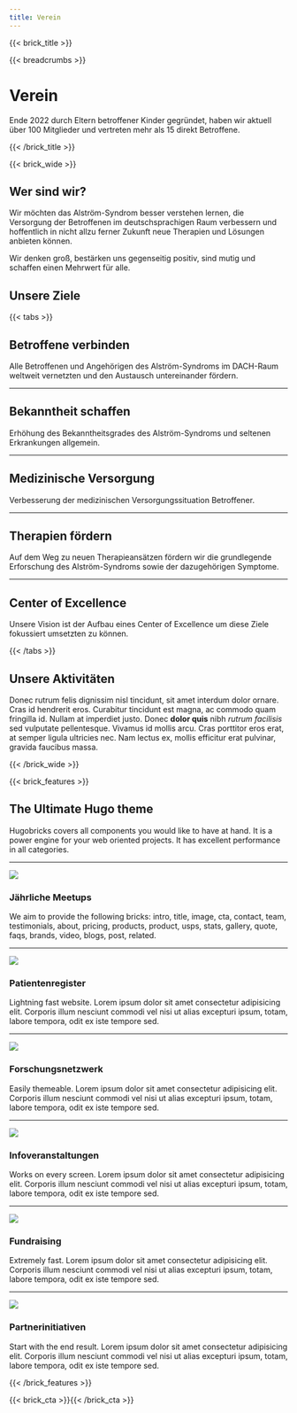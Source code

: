 ```yaml
---
title: Verein
---
```

{{< brick_title >}}

{{< breadcrumbs >}}

# Verein

Ende 2022 durch Eltern betroffener Kinder gegründet, haben wir aktuell über 100 Mitglieder und vertreten mehr als 15 direkt Betroffene.

{{< /brick_title >}}

{{< brick_wide >}}

## Wer sind wir?

Wir möchten das Alström-Syndrom besser verstehen lernen, die Versorgung der Betroffenen im deutschsprachigen Raum verbessern und hoffentlich in nicht allzu ferner Zukunft neue Therapien und Lösungen anbieten können.

Wir denken groß, bestärken uns gegenseitig positiv, sind mutig und schaffen einen Mehrwert für alle.

## Unsere Ziele

{{< tabs >}}

## Betroffene verbinden

Alle Betroffenen und Angehörigen des Alström-Syndroms im DACH-Raum weltweit vernetzten und den Austausch untereinander fördern.

---
## Bekanntheit schaffen

Erhöhung des Bekanntheitsgrades des Alström-Syndroms und seltenen Erkrankungen allgemein.

---
## Medizinische Versorgung

Verbesserung der medizinischen Versorgungssituation Betroffener.

---
## Therapien fördern

Auf dem Weg zu neuen Therapieansätzen fördern wir die grundlegende Erforschung des Alström-Syndroms sowie der dazugehörigen Symptome.

---
## Center of Excellence
Unsere Vision ist der Aufbau eines Center of Excellence um diese Ziele fokussiert umsetzten zu können.

{{< /tabs >}}

## Unsere Aktivitäten

Donec rutrum felis dignissim nisl tincidunt, sit amet interdum dolor ornare. Cras id hendrerit eros. Curabitur tincidunt est magna, ac commodo quam fringilla id. Nullam at imperdiet justo. Donec **dolor quis** nibh *rutrum facilisis* sed vulputate pellentesque. Vivamus id mollis arcu. Cras porttitor eros erat, at semper ligula ultricies nec. Nam lectus ex, mollis efficitur erat pulvinar, gravida faucibus massa.

{{< /brick_wide >}}

{{< brick_features >}}
## The Ultimate Hugo theme

Hugobricks covers all components you would like to have at hand. It is a power engine for your web oriented projects. It has excellent performance in all categories.

---

![](/img/icons/material-symbols/200/rounded/calendar_month-fill.svg)
### Jährliche Meetups

We aim to provide the following bricks: intro, title, image, cta, contact, team, testimonials, about, pricing, products, product, usps, stats, gallery, quote, faqs, brands, video, blogs, post, related.

---

![](/img/icons/material-symbols/200/rounded/app_registration.svg)
### Patientenregister

Lightning fast website. Lorem ipsum dolor sit amet consectetur adipisicing elit. Corporis illum nesciunt commodi vel nisi ut alias excepturi ipsum, totam, labore tempora, odit ex iste tempore sed.

---

![](/img/icons/material-symbols/200/rounded/neurology.svg)
### Forschungsnetzwerk

Easily themeable. Lorem ipsum dolor sit amet consectetur adipisicing elit. Corporis illum nesciunt commodi vel nisi ut alias excepturi ipsum, totam, labore tempora, odit ex iste tempore sed.

---

![](/img/icons/material-symbols/200/rounded/cast_for_education.svg)
### Infoveranstaltungen

Works on every screen. Lorem ipsum dolor sit amet consectetur adipisicing elit. Corporis illum nesciunt commodi vel nisi ut alias excepturi ipsum, totam, labore tempora, odit ex iste tempore sed.

---

![](/img/icons/material-symbols/200/rounded/euro_symbol.svg)
### Fundraising

Extremely fast. Lorem ipsum dolor sit amet consectetur adipisicing elit. Corporis illum nesciunt commodi vel nisi ut alias excepturi ipsum, totam, labore tempora, odit ex iste tempore sed.

---

![](/img/icons/material-symbols/200/rounded/partner_exchange-fill.svg)
### Partnerinitiativen

Start with the end result. Lorem ipsum dolor sit amet consectetur adipisicing elit. Corporis illum nesciunt commodi vel nisi ut alias excepturi ipsum, totam, labore tempora, odit ex iste tempore sed.

{{< /brick_features >}}

{{< brick_cta >}}{{< /brick_cta >}}